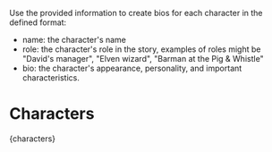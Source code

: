 Use the provided information to create bios for each character in the defined format:

- name: the character's name
- role: the character's role in the story, examples of roles might be "David's manager", "Elven wizard", "Barman at the Pig & Whistle"
- bio: the character's appearance, personality, and important characteristics.

# Characters

{characters}

